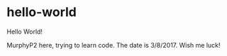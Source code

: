# hello-world

Hello World!

MurphyP2 here, trying to learn code. The date is 3/8/2017. Wish me luck!
